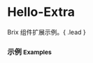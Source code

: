 # Hello-Extra

Brix 组件扩展示例。{ .lead }

### 示例 <small>Examples</small>

<div class="bs-example">
    <div class="content">
        <div bx-name="components/hello-extra" data-message="Brix"></div>
    </div>
</div>